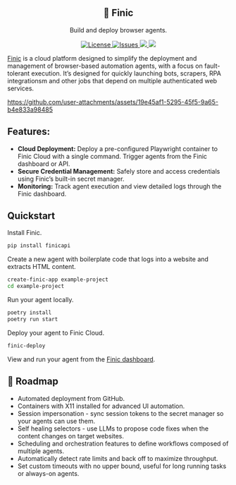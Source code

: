 <h2 align="center">
🦊 Finic
</h2>

<p align="center">
  <p align="center">Build and deploy browser agents.</p>
</p>
<p align="center">
<a href="https://github.com/psychicapi/psychic/blob/main/LICENSE" target="_blank">
    <img src="https://img.shields.io/static/v1?label=license&message=Apache 2.0&color=blue" alt="License">
</a>
<a href="https://github.com/psychicapi/psychic/issues?q=is%3Aissue+is%3Aclosed" target="_blank">
    <img src="https://img.shields.io/github/issues-closed/psychicapi/psychic?color=blue" alt="Issues">
</a>
  <a href="https://finic.ai/docs" target="_blank">
    <img src="https://img.shields.io/badge/documentation-blue">
  </a>
  <a href="https://www.ycombinator.com/companies/finic" target="_blank">
    <img src="https://img.shields.io/badge/Backed%20by%20Y%20Combinator-orange">
  </a>
</p>

[Finic](https://finic.ai/) is a cloud platform designed to simplify the deployment and management of browser-based automation agents, with a focus on fault-tolerant execution. It’s designed for quickly launching bots, scrapers, RPA integrationsm and other jobs that depend on multiple authenticated web services.



https://github.com/user-attachments/assets/19e45af1-5295-45f5-9a65-b4e833a98485



## Features:
* **Cloud Deployment:** Deploy a pre-configured Playwright container to Finic Cloud with a single command. Trigger agents from the Finic dashboard or API.
* **Secure Credential Management:** Safely store and access credentials using Finic’s built-in secret manager.
* **Monitoring:** Track agent execution and view detailed logs through the Finic dashboard.


## Quickstart
Install Finic.
```bash
pip install finicapi
```

Create a new agent with boilerplate code that logs into a website and extracts HTML content.
```bash
create-finic-app example-project
cd example-project
```

Run your agent locally.
```bash
poetry install
poetry run start
```

Deploy your agent to Finic Cloud.
```bash
finic-deploy
```

View and run your agent from the [Finic dashboard](https://app.finic.io/agents).

## 🚧 Roadmap
* Automated deployment from GitHub.
* Containers with X11 installed for advanced UI automation.
* Session impersonation - sync session tokens to the secret manager so your agents can use them.
* Self healing selectors - use LLMs to propose code fixes when the content changes on target websites.
* Scheduling and orchestration features to define workflows composed of multiple agents.
* Automatically detect rate limits and back off to maximize throughput.
* Set custom timeouts with no upper bound, useful for long running tasks or always-on agents.
